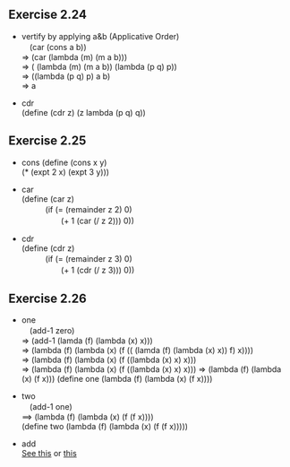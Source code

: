 ## Exercise 2.24
- vertify by applying a&b (Applicative Order)    
　(car (cons a b))  
=> (car (lambda (m) (m a b)))  
=> ( (lambda (m) (m a b)) (lambda (p q) p))  
=> ((lambda (p q) p) a b)  
=> a

- cdr  
(define (cdr z) (z lambda (p q) q))  

## Exercise 2.25
- cons
(define (cons x y)  
(* (expt 2 x) (expt 3 y)))  

- car  
(define (car z)  
　　　(if (= (remainder z 2) 0)   
　　　　　(+ 1 (car (/ z 2))) 0))

- cdr  
(define (cdr z)  
　　　(if (= (remainder z 3) 0)   
　　　　　(+ 1 (cdr (/ z 3))) 0))  
     
## Exercise 2.26
- one  
　(add-1 zero)  
=> (add-1 (lamda (f) (lambda (x) x)))  
=> (lambda (f) (lambda (x) (f (( (lamda (f) (lambda (x) x)) f) x))))  
=> (lambda (f) (lambda (x) (f ((lambda (x) x) x)))  
=> (lambda (f) (lambda (x) (f ((lambda (x) x) x)))
=> (lambda (f) (lambda (x) (f x)))
(define one (lambda (f) (lambda (x) (f x))))

- two  
　(add-1 one)  
==> (lambda (f) (lambda (x) (f (f x))))   
(define two (lambda (f) (lambda (x) (f (f x)))))  

- add  
[See this](http://sicp.readthedocs.io/en/latest/chp2/6.html) or [this](http://community.schemewiki.org/?sicp-ex-2.6)
